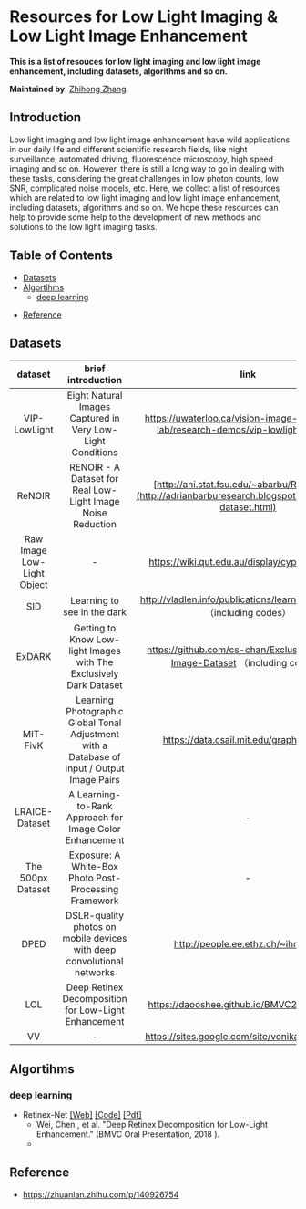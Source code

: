# Resources for Low Light Imaging & Low Light Image Enhancement
**This is a list of resouces for low light imaging and low light image enhancement, including datasets, algorithms and so on.**

**Maintained by**: [Zhihong Zhang](mailto:z_zhi_hong@163.com)

## Introduction

Low light imaging and low light image enhancement have wild applications in our daily life and different scientific research fields, like night surveillance, automated driving, fluorescence microscopy, high speed imaging and so on. However, there is still a long way to go in dealing with these tasks, considering the great challenges in low photon counts, low SNR, complicated noise models, etc. Here, we collect a list of resources which are related to low light imaging and low light image enhancement, including datasets, algorithms and so on. We hope these resources can help to provide some help to the development of new methods and solutions to the low light imaging tasks.



## Table of Contents

* [Datasets](#datasets)
* [Algortihms](#algortihms)
  + [deep learning](#deep-learning)

- [Reference](#reference)


## Datasets
|          dataset           |                      brief introduction                      |                             link                             |
| :------------------------: | :----------------------------------------------------------: | :----------------------------------------------------------: |
|        VIP-LowLight        |  Eight Natural Images Captured in Very Low-Light Conditions  | https://uwaterloo.ca/vision-image-processing-lab/research-demos/vip-lowlight-dataset |
|           ReNOIR           | RENOIR - A Dataset for Real Low-Light Image Noise Reduction  | [http://ani.stat.fsu.edu/~abarbu/Renoir.html](http://adrianbarburesearch.blogspot.com/p/renoir-dataset.html) |
| Raw Image Low-Light Object |                              -                               |        https://wiki.qut.edu.au/display/cyphy/Datasets        |
|            SID             |                 Learning to see in the dark                  | http://vladlen.info/publications/learning-see-dark （including codes） |
|           ExDARK           | Getting to Know Low-light Images with The Exclusively Dark Dataset | https://github.com/cs-chan/Exclusively-Dark-Image-Dataset （including codes） |
|          MIT-FivK          | Learning Photographic Global Tonal Adjustment with a Database of Input / Output Image Pairs |          https://data.csail.mit.edu/graphics/fivek           |
|       LRAICE-Dataset       |   A Learning-to-Rank Approach for Image Color Enhancement    |                              -                               |
|     The 500px Dataset      |    Exposure: A White-Box Photo Post-Processing Framework     |                              -                               |
|            DPED            | DSLR-quality photos on mobile devices with deep convolutional networks |              http://people.ee.ethz.ch/~ihnatova              |
|            LOL             |     Deep Retinex Decomposition for Low-Light Enhancement     |          https://daooshee.github.io/BMVC2018website          |
|             VV             |                              -                               |       https://sites.google.com/site/vonikakis/datasets       |


## Algortihms
### deep learning
 * Retinex-Net [[Web]](https://daooshee.github.io/BMVC2018website/) [[Code]](https://github.com/weichen582/RetinexNet) [[Pdf]](https://arxiv.org/abs/1808.04560)
   * Wei, Chen , et al. "Deep Retinex Decomposition for Low-Light Enhancement." (BMVC Oral Presentation, 2018 ).
   * 






## Reference

- https://zhuanlan.zhihu.com/p/140926754

